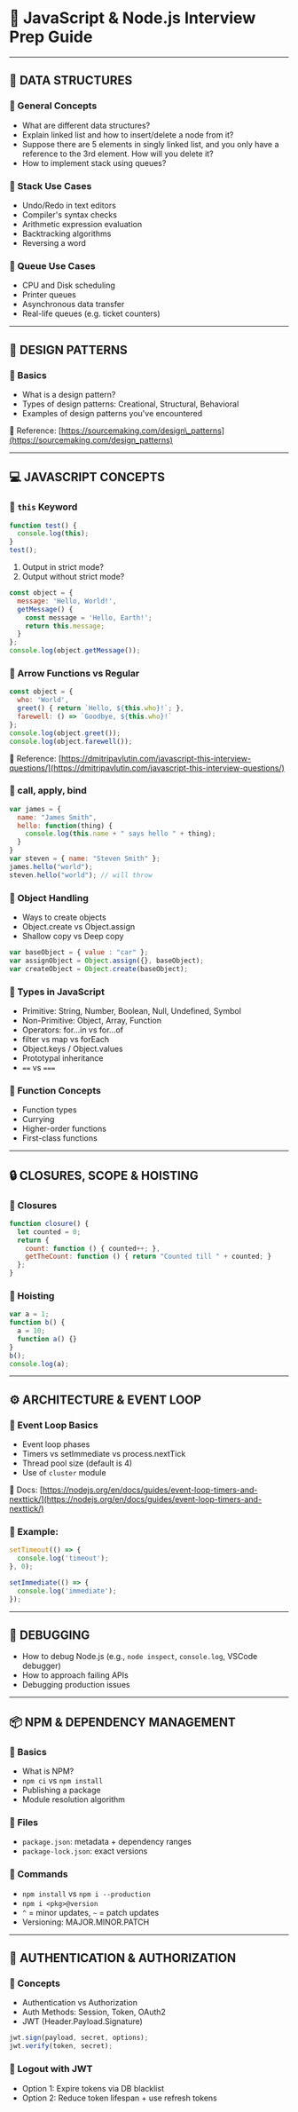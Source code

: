 # 📘 JavaScript & Node.js Interview Prep Guide

---

## 📂 DATA STRUCTURES

### 🔹 General Concepts

* What are different data structures?
* Explain linked list and how to insert/delete a node from it?
* Suppose there are 5 elements in singly linked list, and you only have a reference to the 3rd element. How will you delete it?
* How to implement stack using queues?

### 🔹 Stack Use Cases

* Undo/Redo in text editors
* Compiler's syntax checks
* Arithmetic expression evaluation
* Backtracking algorithms
* Reversing a word

### 🔹 Queue Use Cases

* CPU and Disk scheduling
* Printer queues
* Asynchronous data transfer
* Real-life queues (e.g. ticket counters)

---

## 🎨 DESIGN PATTERNS

### 🔹 Basics

* What is a design pattern?
* Types of design patterns: Creational, Structural, Behavioral
* Examples of design patterns you've encountered

🔗 Reference: [https://sourcemaking.com/design\_patterns](https://sourcemaking.com/design_patterns)

---

## 💻 JAVASCRIPT CONCEPTS

### 🔹 `this` Keyword

```js
function test() {
  console.log(this);
}
test();
```

1. Output in strict mode?
2. Output without strict mode?

```js
const object = {
  message: 'Hello, World!',
  getMessage() {
    const message = 'Hello, Earth!';
    return this.message;
  }
};
console.log(object.getMessage());
```

### 🔹 Arrow Functions vs Regular

```js
const object = {
  who: 'World',
  greet() { return `Hello, ${this.who}!`; },
  farewell: () => `Goodbye, ${this.who}!`
};
console.log(object.greet());
console.log(object.farewell());
```

🔗 Reference: [https://dmitripavlutin.com/javascript-this-interview-questions/](https://dmitripavlutin.com/javascript-this-interview-questions/)

### 🔹 call, apply, bind

```js
var james = {
  name: "James Smith",
  hello: function(thing) {
    console.log(this.name + " says hello " + thing);
  }
}
var steven = { name: "Steven Smith" };
james.hello("world");
steven.hello("world"); // will throw
```

### 🔹 Object Handling

* Ways to create objects
* Object.create vs Object.assign
* Shallow copy vs Deep copy

```js
var baseObject = { value : "car" };
var assignObject = Object.assign({}, baseObject);
var createObject = Object.create(baseObject);
```

### 🔹 Types in JavaScript

* Primitive: String, Number, Boolean, Null, Undefined, Symbol
* Non-Primitive: Object, Array, Function
* Operators: for...in vs for...of
* filter vs map vs forEach
* Object.keys / Object.values
* Prototypal inheritance
* `==` vs `===`

### 🔹 Function Concepts

* Function types
* Currying
* Higher-order functions
* First-class functions

---

## 🔒 CLOSURES, SCOPE & HOISTING

### 🔹 Closures

```js
function closure() {
  let counted = 0;
  return {
    count: function () { counted++; },
    getTheCount: function () { return "Counted till " + counted; }
  };
}
```

### 🔹 Hoisting

```js
var a = 1;
function b() {
  a = 10;
  function a() {}
}
b();
console.log(a);
```

---

## ⚙️ ARCHITECTURE & EVENT LOOP

### 🔹 Event Loop Basics

* Event loop phases
* Timers vs setImmediate vs process.nextTick
* Thread pool size (default is 4)
* Use of `cluster` module

🔗 Docs: [https://nodejs.org/en/docs/guides/event-loop-timers-and-nexttick/](https://nodejs.org/en/docs/guides/event-loop-timers-and-nexttick/)

### 🔹 Example:

```js
setTimeout(() => {
  console.log('timeout');
}, 0);

setImmediate(() => {
  console.log('immediate');
});
```

---

## 🐞 DEBUGGING

* How to debug Node.js (e.g., `node inspect`, `console.log`, VSCode debugger)
* How to approach failing APIs
* Debugging production issues

---

## 📦 NPM & DEPENDENCY MANAGEMENT

### 🔹 Basics

* What is NPM?
* `npm ci` vs `npm install`
* Publishing a package
* Module resolution algorithm

### 🔹 Files

* `package.json`: metadata + dependency ranges
* `package-lock.json`: exact versions

### 🔹 Commands

* `npm install` vs `npm i --production`
* `npm i <pkg>@version`
* `^` = minor updates, `~` = patch updates
* Versioning: MAJOR.MINOR.PATCH

---

## 🔐 AUTHENTICATION & AUTHORIZATION

### 🔹 Concepts

* Authentication vs Authorization
* Auth Methods: Session, Token, OAuth2
* JWT (Header.Payload.Signature)

```js
jwt.sign(payload, secret, options);
jwt.verify(token, secret);
```

### 🔹 Logout with JWT

* Option 1: Expire tokens via DB blacklist
* Option 2: Reduce token lifespan + use refresh tokens
